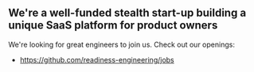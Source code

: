 ## We're a well-funded stealth start-up building a unique SaaS platform for product owners

We're looking for great engineers to join us. Check out our openings:
* https://github.com/readiness-engineering/jobs
